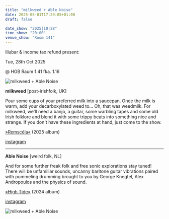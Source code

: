 ```yaml
---
title: "milkweed + Able Noise"
date: 2025-08-01T17:29:05+01:00
draft: false

date_show: "2025|10|28"
time_show: "20:00"
venue_show: "Room 141"
---
```


Illubar & income tax refund present:

Tue, 28th Oct 2025

@ HGB Raum 1.41 fka. 1.16

![milkweed + Able Noise](../../posters/2025-10-28_2.jpg)

**milkweed** [post-irishfolk, UK]

Pour some cups of your preferred milk into a saucepan. Once the milk is warm, add your decarboxylated weed to... Oh, that was weedmilk. For milkweed, we'll need a banjo, a guitar, some warbling tapes and some old Irish folklore and blend it with some trippy beats into something nice and strange. If you don't have these ingredients at hand, just come to the show.

[»Remscéla«](https://milkweedfolk.bandcamp.com/album/remsc-la-2) (2025 album)

[instagram](https://www.instagram.com/mlkwd_/)

---

**Able Noise** [weird folk, NL]

And for some further freak folk and free sonic explorations stay tuned! There will be unfamiliar sounds, uncanny baritone guitar vibrations paired with pummeling drumming brought to you by George Knegtel, Alex Andropoulos and the physics of sound.

[»High Tide«](https://ablenoise.bandcamp.com/album/high-tide) (2024 album)

[instagram](https://www.instagram.com/ablenoise/)

![milkweed + Able Noise](../../posters/2025-10-28.jpg)
